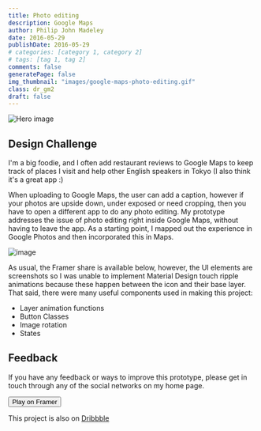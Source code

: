 ```yaml
---
title: Photo editing
description: Google Maps
author: Philip John Madeley
date: 2016-05-29
publishDate: 2016-05-29
# categories: [category 1, category 2]
# tags: [tag 1, tag 2]
comments: false
generatePage: false
img_thumbnail: "images/google-maps-photo-editing.gif"
class: dr_gm2
draft: false
---
```


![Hero image](/images/google-maps-photo-editing.gif)

## Design Challenge
I'm a big foodie, and I often add restaurant reviews to Google Maps to keep track of places I visit and help other English speakers in Tokyo (I also think it's a great app :)  

When uploading to Google Maps, the user can add a caption, however if your photos are upside down, under exposed or need cropping, then you have to open a different app to do any photo editing.  My prototype addresses the issue of photo editing right inside Google Maps, without having to leave the app.  As a starting point, I mapped out the experience in Google Photos and then incorporated this in Maps.

![image](/images/gmaps_ugc_photo_process.png)

As usual, the Framer share is available below, however, the UI elements are screenshots so I was unable to implement Material Design touch ripple animations because these happen between the icon and their base layer. That said, there were many useful components used in making this project:

* Layer animation functions
* Button Classes
* Image rotation
* States

## Feedback
If you have any feedback or ways to improve this prototype, please get in touch through any of the social networks on my home page.

<a href="http://share.framerjs.com/5q3je16uy8z4/" class="" target="_blank"><button>Play on Framer</button></a>

This project is also on <a class="link" href="https://dribbble.com/shots/2743862-Photo-editing-inside-Google-Maps" target="_blank">Dribbble</a>
